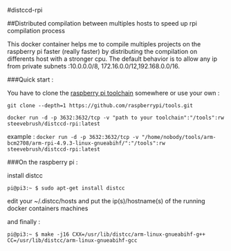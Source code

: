 #distccd-rpi

##Distributed compilation between multiples hosts to speed up rpi compilation process

This docker container helps me to compile multiples projects on the raspberry pi faster (really faster) by distributing the compilation on differents host with a stronger cpu. The default behavior is to allow any ip from private subnets :10.0.0.0/8, 172.16.0.0/12,192.168.0.0/16. 

###Quick start : 

You have to clone the [raspberry pi toolchain](https://github.com/raspberrypi/tools) somewhere or use your own : 

`git clone --depth=1 https://github.com/raspberrypi/tools.git`

`docker run -d -p 3632:3632/tcp -v "path to your toolchain":"/tools":rw steevebrush/distccd-rpi:latest`

example : `docker run -d -p 3632:3632/tcp -v "/home/nobody/tools/arm-bcm2708/arm-rpi-4.9.3-linux-gnueabihf/":"/tools":rw steevebrush/distccd-rpi:latest`

###On the raspberry pi : 

install distcc 

`pi@pi3:~ $ sudo apt-get install distcc`

edit your ~/.distcc/hosts and put the ip(s)/hostname(s) of the running docker containers machines

and finally :

`pi@pi3:~ $ make -j16 CXX=/usr/lib/distcc/arm-linux-gnueabihf-g++ CC=/usr/lib/distcc/arm-linux-gnueabihf-gcc`
